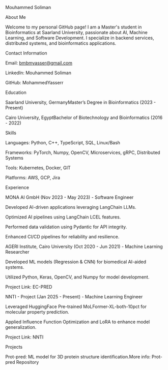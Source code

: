 Mouhammed Soliman

About Me

Welcome to my personal GitHub page! I am a Master's student in Bioinformatics at Saarland University, passionate about AI, Machine Learning, and Software Development. I specialize in backend services, distributed systems, and bioinformatics applications.

Contact Information

Email: bmbmyasser@gmail.com

LinkedIn: Mouhammed Soliman

GitHub: MohammedYasserr

Education

Saarland University, GermanyMaster’s Degree in Bioinformatics (2023 - Present)

Cairo University, EgyptBachelor of Biotechnology and Bioinformatics (2016 - 2022)

Skills

Languages: Python, C++, TypeScript, SQL, Linux/Bash

Frameworks: PyTorch, Numpy, OpenCV, Microservices, gRPC, Distributed Systems

Tools: Kubernetes, Docker, GIT

Platforms: AWS, GCP, Jira

Experience

MONA AI GmbH (Nov 2023 - May 2023) - Software Engineer

Developed AI-driven applications leveraging LangChain LLMs.

Optimized AI pipelines using LangChain LCEL features.

Performed data validation using Pydantic for API integrity.

Enhanced CI/CD pipelines for reliability and resilience.

AGERI Institute, Cairo University (Oct 2020 - Jun 2021) - Machine Learning Researcher

Developed ML models (Regression & CNN) for biomedical AI-aided systems.

Utilized Python, Keras, OpenCV, and Numpy for model development.

Project Link: EC-PRED

NNTI - Project (Jan 2025 - Present) - Machine Learning Engineer

Leveraged HuggingFace Pre-trained MoLFormer-XL-both-10pct for molecular property prediction.

Applied Influence Function Optimization and LoRA to enhance model generalization.

Project Link: NNTI

Projects

Prot-pred: ML model for 3D protein structure identification.More info: Prot-pred Repository